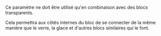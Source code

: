 Ce paramètre ne doit être utilisé qu'en combinaison avec des blocs transparents.

Cela permettra aux côtés internes du bloc de se connecter de la même manière que le verre, la glace et
d'autres blocs similaires qui le font.